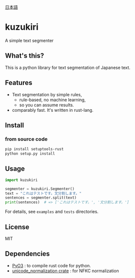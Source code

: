 [日本語](https://github.com/alinear-corp/kuzukiri/blob/main/README.ja.md)

# kuzukiri
A simple text segmenter

## What's this?
This is a python library for text segmentation of Japanese text.

## Features
* Text segmentation by simple rules,
  * rule-based, no machine learning, 
  * so you can assume results.
* comparably fast. It's written in rust-lang.

## Install
### from source code

```bash
pip install setuptools-rust
python setup.py install
```

## Usage

```python
import kuzukiri

segmenter = kuzukiri.Segmenter()
text = "これはテストです。文分割します。"
sentences = segmenter.split(text)
print(sentences)  # => ['これはテストです。', '文分割します。']
```

For details, see `examples` and `tests` directories.

## License
MIT

## Dependencies
* [PyO3](https://pyo3.rs) : to compile rust code for python.
* [unicode_normalization crate](https://docs.rs/unicode-normalization/latest/unicode_normalization/index.html) : for NFKC normalization
